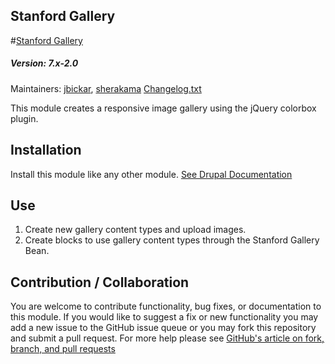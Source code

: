 ## Stanford Gallery


#[Stanford Gallery](https://github.com/SU-SWS/stanford_gallery)
##### Version: 7.x-2.0

Maintainers: [jbickar](https://github.com/jbickar), [sherakama](https://github.com/sherakama)
[Changelog.txt](CHANGELOG.txt)

This module creates a responsive image gallery using the jQuery colorbox plugin.

Installation
---

Install this module like any other module. [See Drupal Documentation](https://drupal.org/documentation/install/modules-themes/modules-7)

Use
---

1. Create new gallery content types and upload images.
2. Create blocks to use gallery content types through the Stanford Gallery Bean.

Contribution / Collaboration
---

You are welcome to contribute functionality, bug fixes, or documentation to this module. If you would like to suggest a fix or new functionality you may add a new issue to the GitHub issue queue or you may fork this repository and submit a pull request. For more help please see [GitHub's article on fork, branch, and pull requests](https://help.github.com/articles/using-pull-requests)
